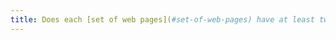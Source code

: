 ```yaml
---
title: Does each [set of web pages](#set-of-web-pages) have at least two different [navigation systems](#navigation-system) (excluding special cases)?
---
```

